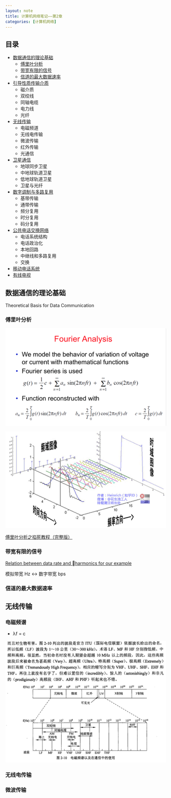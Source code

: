 ```yaml
---
layout: note
title: 计算机网络笔记——第2章
categories: [计算机网络]
---
```


## 目录

* [数据通信的理论基础](#数据通信的理论基础)
    * [傅里叶分析](#傅里叶分析)
    * [带宽有限的信号](#带宽有限的信号)
    * [信道的最大数据速率](#信道的最大数据速率)
* [引导性质传输介质](引导性质传输介质)
    * 磁介质
    * 双绞线
    * 同轴电缆
    * 电力线
    * 光纤
* [无线传输](#无线传输)
    * 电磁频道
    * 无线电传输
    * 微波传输
    * 红外传输
    * 光通信
* [卫星通信](#卫星通信)
    * 地球同步卫星
    * 中地球轨道卫星
    * 低地球轨道卫星
    * 卫星与光纤
* [数字调制与多路复用](#数字调制与多路复用)
    * 基带传输
    * 通带传输
    * 频分复用
    * 时分复用
    * 码分复用
* [公共电话交换网络](#公共电话交换网络)
    * 电话系统结构
    * 电话政治化
    * 本地回路
    * 中继线和多路复用
    * 交换
* [移动电话系统](#移动电话系统)
* [有线电视](#有线电视)
      

## 数据通信的理论基础 

Theoretical Basis for Data Communication

### 傅里叶分析

![Fourier Analysis](/images/post/computer-networks/Fourier-Analysis.png)

![fourier](/images/post/computer-networks/fourier.jpg)

[傅里叶分析之掐死教程（完整版）](https://zhuanlan.zhihu.com/wille/19763358)

### 带宽有限的信号

[Relation between data rate and harmonics for our example](/images/post/computer-networks/relation.png)

模拟带宽 Hz  <-> 数字带宽 bps

### 信道的最大数据速率




## 无线传输

### 电磁频谱

* λf = c

![The electromagnetic spectrum and its uses for communication](/images/post/computer-networks/electromagnetic.png)



### 无线电传输



### 微波传输